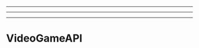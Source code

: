 ----------------
----------------------------------------------------------------------------------------------------
-------------------------------------------------------
# VideoGameAPI
